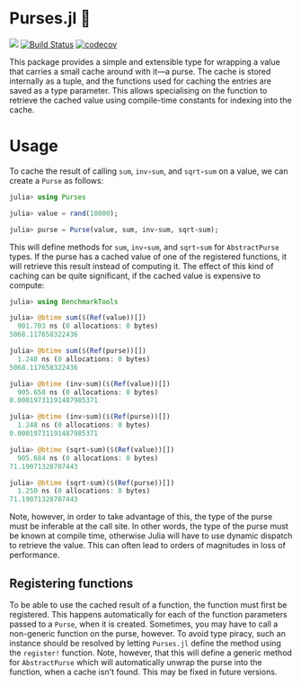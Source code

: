 # Purses.jl 👛

[![](https://img.shields.io/badge/docs-dev-blue.svg)](https://dalum.github.io/Purses.jl/dev)
[![Build Status](https://travis-ci.org/dalum/Purses.jl.svg?branch=master)](https://travis-ci.org/dalum/Purses.jl)
[![codecov](https://codecov.io/gh/dalum/Purses.jl/branch/master/graph/badge.svg)](https://codecov.io/gh/dalum/Purses.jl)

This package provides a simple and extensible type for wrapping a value that carries a small cache around with it—a purse.  The cache is stored internally as a tuple, and the functions used for caching the entries are saved as a type parameter.  This allows specialising on the function to retrieve the cached value using compile-time constants for indexing into the cache.

# Usage

To cache the result of calling `sum`, `inv∘sum`, and `sqrt∘sum` on a value, we can create a `Purse` as follows:
```julia
julia> using Purses

julia> value = rand(10000);

julia> purse = Purse(value, sum, inv∘sum, sqrt∘sum);

```
This will define methods for `sum`, `inv∘sum`, and `sqrt∘sum` for `AbstractPurse` types.  If the purse has a cached value of one of the registered functions, it will retrieve this result instead of computing it.  The effect of this kind of caching can be quite significant, if the cached value is expensive to compute:
```julia
julia> using BenchmarkTools

julia> @btime sum($(Ref(value))[])
  901.703 ns (0 allocations: 0 bytes)
5068.117658322436

julia> @btime sum($(Ref(purse))[])
  1.248 ns (0 allocations: 0 bytes)
5068.117658322436

julia> @btime (inv∘sum)($(Ref(value))[])
  905.658 ns (0 allocations: 0 bytes)
0.00019731191487985371

julia> @btime (inv∘sum)($(Ref(purse))[])
  1.248 ns (0 allocations: 0 bytes)
0.00019731191487985371

julia> @btime (sqrt∘sum)($(Ref(value))[])
  905.684 ns (0 allocations: 0 bytes)
71.19071328707443

julia> @btime (sqrt∘sum)($(Ref(purse))[])
  1.250 ns (0 allocations: 0 bytes)
71.19071328707443
```
Note, however, in order to take advantage of this, the type of the purse must be inferable at the call site.  In other words, the type of the purse must be known at compile time, otherwise Julia will have to use dynamic dispatch to retrieve the value.  This can often lead to orders of magnitudes in loss of performance.

## Registering functions

To be able to use the cached result of a function, the function must first be registered.  This happens automatically for each of the function parameters passed to a `Purse`, when it is created.  Sometimes, you may have to call a non-generic function on the purse, however.  To avoid type piracy, such an instance should be resolved by letting `Purses.jl` define the method using the `register!` function.  Note, however, that this will define a generic method for `AbstractPurse` which will automatically unwrap the purse into the function, when a cache isn't found.  This may be fixed in future versions.
